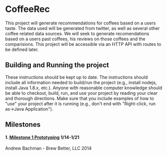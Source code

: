 # CoffeeRec

This project will generate recommendations for coffees based on a users taste. The data used will be generated from twitter, as well as several other coffee related data sources. We will seek to generate recomendations based on a users past coffees, his reviews on those coffees and the comparisions. This project will be accessible via an HTTP API with routes to be defined later.

## Building and Running the project
These instructions should be kept up to date. The instructions should include all information needed to build/run the project (e.g., install nodejs, install Java 1.8.x, etc.). Anyone with reasonable computer knowledge should be able to checkout, build, run, and use your project by reading your clear and thorough directions. Make sure that you include examples of how to "use" your project after it is running (e.g., don't end with "Right-click, run as->Java Application").

## Milestones
#### 1. <a href="https://github.com/abachman11/CoffeeRecs/milestones/Milestone%201">Milestone 1 Prototyping</a> 1/14-1/21

Andrew Bachman - Brew Better, LLC 2014
